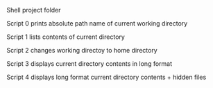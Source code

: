 Shell project folder

Script 0 prints absolute path name of current working directory

Script 1 lists contents of current directory

Script 2 changes working directoy to home directory

Script 3 displays current directory contents in long format

Script 4 displays long format current directory contents + hidden files